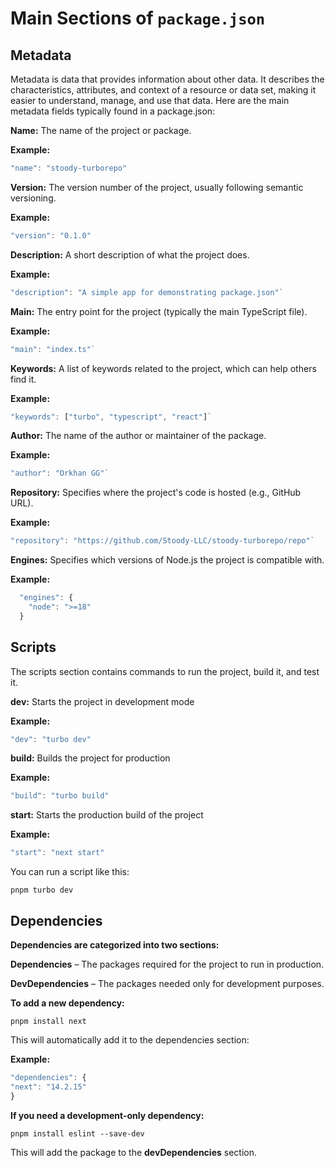 # Main Sections of `package.json`

## Metadata
Metadata is data that provides information about other data. It describes the characteristics, attributes, and context of a resource or data set, making it easier to understand, manage, and use that data.
Here are the main metadata fields typically found in a package.json:

**Name:** The name of the project or package.

**Example:**

``` js 
"name": "stoody-turborepo"
```

**Version:** The version number of the project, usually following semantic versioning.

**Example:**

``` js
"version": "0.1.0"
```

**Description:** A short description of what the project does.

**Example:**

``` js
"description": "A simple app for demonstrating package.json"`
```

**Main:** The entry point for the project (typically the main TypeScript file).

**Example:**

``` js
"main": "index.ts"`
```

**Keywords:** A list of keywords related to the project, which can help others find it.

**Example:**

``` js
"keywords": ["turbo", "typescript", "react"]`
```

**Author:** The name of the author or maintainer of the package.

**Example:**

``` js
"author": "Orkhan GG"`
```

**Repository:** Specifies where the project's code is hosted (e.g., GitHub URL).

**Example:**

``` js title
"repository": "https://github.com/Stoody-LLC/stoody-turborepo/repo"`
```

**Engines:** Specifies which versions of Node.js the project is compatible with.

**Example:** 

``` js title
  "engines": {
    "node": ">=18"
  }
```

 ## Scripts
The scripts section contains commands to run the project, build it, and test it.

**dev:** Starts the project in development mode

**Example:**

``` js
"dev": "turbo dev"
```

**build:** Builds the project for production

**Example:**

``` js
"build": "turbo build"
```

**start:** Starts the production build of the project

**Example:**

``` js
"start": "next start"
```

You can run a script like this:

`pnpm turbo dev`


 ## Dependencies 

 **Dependencies are categorized into two sections:**

**Dependencies** – The packages required for the project to run in production.

**DevDependencies** – The packages needed only for development purposes.

**To add a new dependency:**

`pnpm install next`

This will automatically add it to the dependencies section:

**Example:**

``` js title
"dependencies": {
"next": "14.2.15"
}
```

**If you need a development-only dependency:**

`pnpm install eslint --save-dev`

This will add the package to the **devDependencies** section.
